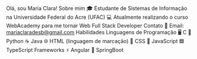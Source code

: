 Olá, sou Maria Clara! 
Sobre mim
🎓 Estudante de Sistemas de Informação na Universidade Federal do Acre (UFAC)
💻 Atualmente realizando o curso WebAcademy para me tornar Web Full Stack Developer
Contato
📧 Email: mariaclaradesb@gmail.com
Habilidades
Linguagens de Programação
🖥️ C
🐍 Python
☕ Java
🌐 HTML (linguagem de marcação)
🎨 CSS
📜 JavaScript
🟦 TypeScript
Frameworks
⚡ Angular
🌱 SpringBoot


<!---
Mariaclaradesb/Mariaclaradesb is a ✨ special ✨ repository because its `README.md` (this file) appears on your GitHub profile.
You can click the Preview link to take a look at your changes.
--->
